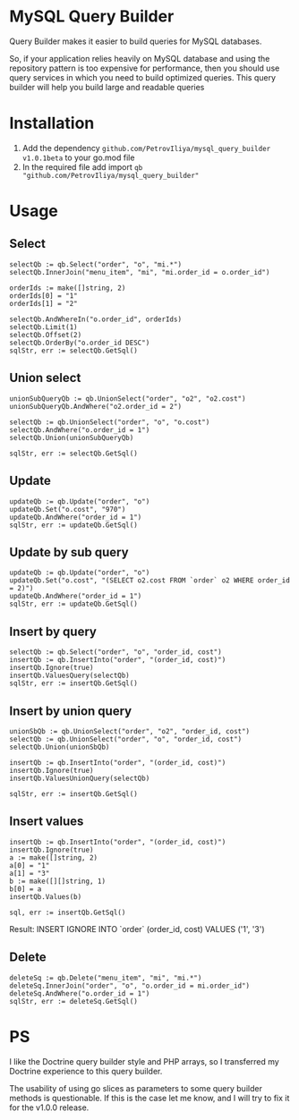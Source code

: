 # MySQL Query Builder

Query Builder makes it easier to build queries for MySQL databases.

So, if your application relies heavily on MySQL database and using the repository pattern is too expensive for performance, then you should use query services in which you need to build optimized queries. This query builder will help you build large and readable queries

# Installation

1. Add the dependency `github.com/PetrovIliya/mysql_query_builder v1.0.1beta` to your go.mod file
2. In the required file add import `qb "github.com/PetrovIliya/mysql_query_builder"`

# Usage

## Select

    selectQb := qb.Select("order", "o", "mi.*")
	selectQb.InnerJoin("menu_item", "mi", "mi.order_id = o.order_id")
	
	orderIds := make([]string, 2)
	orderIds[0] = "1"
	orderIds[1] = "2"
	
	selectQb.AndWhereIn("o.order_id", orderIds)
    selectQb.Limit(1)
    selectQb.Offset(2)
    selectQb.OrderBy("o.order_id DESC")
    sqlStr, err := selectQb.GetSql()

## Union select

    unionSubQueryQb := qb.UnionSelect("order", "o2", "o2.cost")
    unionSubQueryQb.AndWhere("o2.order_id = 2")

	selectQb := qb.UnionSelect("order", "o", "o.cost")
	selectQb.AndWhere("o.order_id = 1")
	selectQb.Union(unionSubQueryQb)

	sqlStr, err := selectQb.GetSql()

## Update

	updateQb := qb.Update("order", "o")
	updateQb.Set("o.cost", "970")
	updateQb.AndWhere("order_id = 1")
	sqlStr, err := updateQb.GetSql()

## Update by sub query

    updateQb := qb.Update("order", "o")
	updateQb.Set("o.cost", "(SELECT o2.cost FROM `order` o2 WHERE order_id = 2)")
	updateQb.AndWhere("order_id = 1")
	sqlStr, err := updateQb.GetSql()

## Insert by query

    selectQb := qb.Select("order", "o", "order_id, cost")
    insertQb := qb.InsertInto("order", "(order_id, cost)")
    insertQb.Ignore(true)
    insertQb.ValuesQuery(selectQb)
    sqlStr, err := insertQb.GetSql()

## Insert by union query
    unionSbQb := qb.UnionSelect("order", "o2", "order_id, cost")
	selectQb := qb.UnionSelect("order", "o", "order_id, cost")
	selectQb.Union(unionSbQb)

	insertQb := qb.InsertInto("order", "(order_id, cost)")
	insertQb.Ignore(true)
	insertQb.ValuesUnionQuery(selectQb)

	sqlStr, err := insertQb.GetSql()

## Insert values

	insertQb := qb.InsertInto("order", "(order_id, cost)")
	insertQb.Ignore(true)
	a := make([]string, 2)
	a[0] = "1"
	a[1] = "3"
	b := make([][]string, 1)
	b[0] = a 
	insertQb.Values(b)
	
	sql, err := insertQb.GetSql()

Result: INSERT IGNORE INTO \`order\` (order_id, cost) VALUES (\'1\', \'3\')

## Delete

    deleteSq := qb.Delete("menu_item", "mi", "mi.*")
	deleteSq.InnerJoin("order", "o", "o.order_id = mi.order_id")
	deleteSq.AndWhere("o.order_id = 1")
    sqlStr, err := deleteSq.GetSql()

# PS


I like the Doctrine query builder style and PHP arrays, so I transferred my Doctrine experience to this query builder.

The usability of using go slices as parameters to some query builder methods is questionable. If this is the case let me know, and I will try to fix it for the v1.0.0 release.

